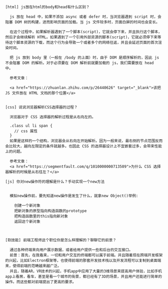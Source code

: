 <!DOCTYPE html>
<html lang="en">
<head>
  <meta charset="UTF-8">
  <title>Title</title>
</head>
<body>
  <pre>

    [html] js放在html的body和head有什么区别？

      js 放在 head 中，如果不添加 async 或者 defer 时，当浏览器遇到 script 时，会阻塞 DOM 树的构建，进而影响页面的加载。当 js 文件较多时，页面白屏的时间也会变长。

      在这个过程中，如果解析器遇到了一个脚本(script)，它就会停下来，并且执行这个脚本，然后才会继续解析 HTML。如果遇到了一个引用外部资源的脚本(script)，它就必须停下来等待这个脚本资源的下载，而这个行为会导致一个或者多个的网络往返，并且会延迟页面的首次渲染时间。

      把 js 放到 body 里（一般在 /body 的上面）时，由于 DOM 是顺序解析的，因此 js 不会阻塞 DOM 的解析。对于必须要在 DOM 解析前就要加载的 js，我们需要放在 head 中。

      参考文章：

      <a href="https://zhuanlan.zhihu.com/p/26440626" target="_blank">该把 JS 文件放在 HTML 文档的那个位置</a>


    [css] 说说浏览器解析CSS选择器的过程？

      浏览器对于 CSS 选择器的解析过程是从右向左的。

      .class ul li span {
        // css 属性
      }
      如果是这样的一个结构，浏览器会从右向左开始解析。因为一般来说，最右侧的节点范围反而会比较大，越向左限定的条件就越多。也因此 CSS 的选择器设计上不宜嵌套过多，会带来性能上的问题。

      参考文章：
      <a href="https://segmentfault.com/q/1010000000713509">为什么 CSS 选择器解析的时候是从右往左？</a>

    [js] 你对new操作符的理解是什么？手动实现一个new方法


      模拟new操作前，要先知道new操作是发生了什么，就拿new Object()举例:

        创建一个新对象
        把新对象的原型指向构造函数的prototype
        把构造函数里的this指向新对象
        返回这个新对象



    [软技能] 前端工程师这个职位你是怎么样理解的？聊聊它的前景？

      通过各种终端来向用户展示数据，或者给用户提供一些和后台的交互接口。
      前景：首先，在我看来，一切和用户交互的终端都可以属于前端。并且随着现在跨端开发框架的兴起，比如Electron框架等，也使得前端的那套开发技术栈以及开发流程可以复制到桌面端来，使得前端的范畴越来越广泛。
      并且，随着AR，VR技术的兴起，手机app中应用了大量的3维场景来提高用户体验，比如手机app上看房，看车，甚至是看一个城市的街景，都已经有了3D的场景，并且用户还能进行简单的操作。而这些都对前端提出了更高的要求。



  </pre>
</body>

<script>

  //手写

  function _new() {
      // this , prototype
      let obj = {};
      //let Constractor = [].slice.call(arguments, 0, 1);
      let [Constractor, ...arg] = Array.from(arguments);

      Constractor.apply(obj, [...arg]);

      obj.__proto__ = Constractor.prototype;


      return obj
  }


  function Dog(name, age, addr) {
      this.name = name;
      this.age = age;
      this.addr = addr;
  }

  Dog.prototype.jiao = function(){
      console.log('wangwang')
  }

  Dog.prototype.say = function(){
      console.log('hello')
  }
  console.log(new Dog('tony', 21, '洛阳').jiao())
  console.log(_new(Dog, 'tony', 21, '洛阳'))
  console.log(_new(Dog, 'tony', 21, '洛阳').jiao())


  //实现


  /*
  * 模拟的new 暂称为newNew （囡..囡 哈哈~）
    使用：newNew(constructor, arg1, arg2, ..) 第0个参数传入构造函数，1~n个参数是构造函数的形参。
    使用上面的构造函数试一下：
  * */
  function newNew(){
      var newObj = {}
      // 1. 创建一个新对象
      var Con = [].shift.call(arguments)
      // 得到构造函数
      newObj.__proto__ = Con.prototype;
      // 2. 把新对象的原型指向构造函数的prototype
      var res = Con.apply(newObj, arguments)
      // 3. 把构造函数里的this指向新对象
      return typeof res === 'object' ? res : newObj;
      // 4. 返回新对象
  }
  var obj = newNew(Dog, 'willian', 18, 'hangzhou')
  console.log(obj.name, obj.age);//'willian', 18
  console.log(obj.say())//Hello willian




  function __new(Fn, ...arg) {
      const obj = Object.create(Fn.prototype);
      const obj1 = Fn.apply(obj, arg);
      return obj1 instanceof Object ? obj1 : obj;
  }
</script>
</html>
